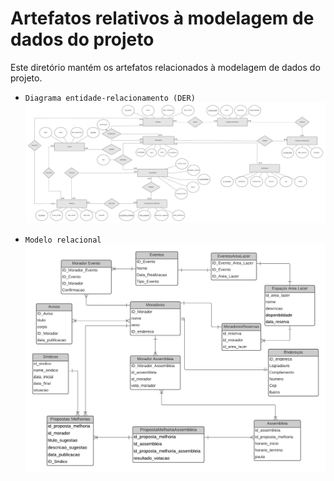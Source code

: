 # Artefatos relativos à modelagem de dados do projeto

Este diretório mantém os artefatos relacionados à modelagem de dados do projeto. 

* `Diagrama entidade-relacionamento (DER)`
	  ![Imagem](/artefatos/dados/der.png)
	  
* `Modelo relacional`
	![Imagem](/artefatos/dados/mer.png)
